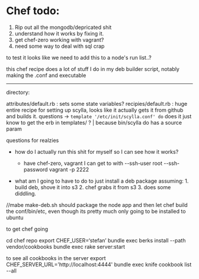 # Chef todo:

1. Rip out all the mongodb/depricated shit
2. understand how it works by fixing it.
3. get chef-zero working with vagrant?
4. need some way to deal with sql crap

to test it looks like we need to add this to a node's run list..?

this chef recipe does a lot of stuff I do in my deb builder script, notably making the .conf and executable


--------
directory:

attributes/default.rb : sets some state variables?
recipies/default.rb : huge entire recipe for setting up scylla, looks like it actually gets it from github and builds it. 
    questions ->
        `template '/etc/init/scylla.conf' do` does it just know to get the erb in templates/ ?
            | because bin/scylla do has a source param


questions for realzies
- how do I actually run this shit for myself so I can see how it works?
    - have chef-zero, vagrant I can get to with --ssh-user root --ssh-password vagrant -p 2222

- what am I going to have to do to just install a deb package
    assuming:
        1. build deb, shove it into s3
        2. chef grabs it from s3
        3. does some diddling.

//mabe make-deb.sh should package the node app and then let chef build the conf/bin/etc, even though its pretty much only going to be installed to ubuntu


to get chef going

cd chef repo
export CHEF_USER=‘stefan’
bundle exec berks install --path vendor/cookbooks
bundle exec rake server:start


to see all cookbooks in the server 
export CHEF_SERVER_URL='http://localhost:4444'
bundle exec knife cookbook list --all  

